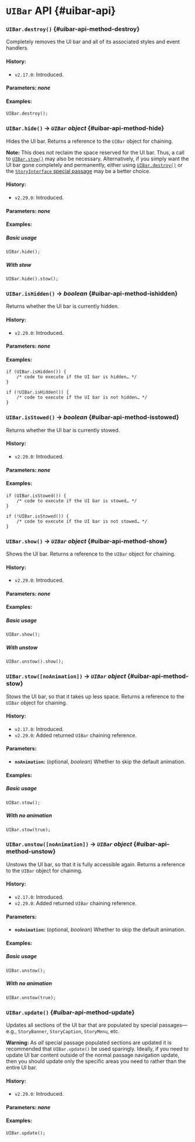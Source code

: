 <!-- ***********************************************************************************************
	UIBar API
************************************************************************************************ -->
# `UIBar` API {#uibar-api}

<!-- *********************************************************************** -->

### `UIBar.destroy()` {#uibar-api-method-destroy}

Completely removes the UI bar and all of its associated styles and event handlers.

#### History:

* `v2.17.0`: Introduced.

#### Parameters: *none*

#### Examples:

```
UIBar.destroy();
```

<!-- *********************************************************************** -->

### `UIBar.hide()` → *`UIBar` object* {#uibar-api-method-hide}

Hides the UI bar.  Returns a reference to the `UIBar` object for chaining.

<p role="note"><b>Note:</b>
This does not reclaim the space reserved for the UI bar.  Thus, a call to <a href="#uibar-api-method-stow"><code>UIBar.stow()</code></a> may also be necessary.  Alternatively, if you simply want the UI bar gone completely and permanently, either using <a href="#uibar-api-method-destroy"><code>UIBar.destroy()</code></a> or the <a href="#special-passage-storyinterface"><code>StoryInterface</code> special passage</a> may be a better choice.
</p>

#### History:

* `v2.29.0`: Introduced.

#### Parameters: *none*

#### Examples:

##### Basic usage

```
UIBar.hide();
```

##### With stow

```
UIBar.hide().stow();
```

<!-- *********************************************************************** -->

### `UIBar.isHidden()` → *boolean* {#uibar-api-method-ishidden}

Returns whether the UI bar is currently hidden.

#### History:

* `v2.29.0`: Introduced.

#### Parameters: *none*

#### Examples:

```
if (UIBar.isHidden()) {
	/* code to execute if the UI bar is hidden… */
}

if (!UIBar.isHidden()) {
	/* code to execute if the UI bar is not hidden… */
}
```

<!-- *********************************************************************** -->

### `UIBar.isStowed()` → *boolean* {#uibar-api-method-isstowed}

Returns whether the UI bar is currently stowed.

#### History:

* `v2.29.0`: Introduced.

#### Parameters: *none*

#### Examples:

```
if (UIBar.isStowed()) {
	/* code to execute if the UI bar is stowed… */
}

if (!UIBar.isStowed()) {
	/* code to execute if the UI bar is not stowed… */
}
```

<!-- *********************************************************************** -->

### `UIBar.show()` → *`UIBar` object* {#uibar-api-method-show}

Shows the UI bar.  Returns a reference to the `UIBar` object for chaining.

#### History:

* `v2.29.0`: Introduced.

#### Parameters: *none*

#### Examples:

##### Basic usage

```
UIBar.show();
```

##### With unstow

```
UIBar.unstow().show();
```

<!-- *********************************************************************** -->

### `UIBar.stow([noAnimation])` → *`UIBar` object* {#uibar-api-method-stow}

Stows the UI bar, so that it takes up less space.  Returns a reference to the `UIBar` object for chaining.

#### History:

* `v2.17.0`: Introduced.
* `v2.29.0`: Added returned `UIBar` chaining reference.

#### Parameters:

* **`noAnimation`:** (optional, *boolean*) Whether to skip the default animation.

#### Examples:

##### Basic usage

```
UIBar.stow();
```

##### With no animation

```
UIBar.stow(true);
```

<!-- *********************************************************************** -->

### `UIBar.unstow([noAnimation])` → *`UIBar` object* {#uibar-api-method-unstow}

Unstows the UI bar, so that it is fully accessible again.  Returns a reference to the `UIBar` object for chaining.

#### History:

* `v2.17.0`: Introduced.
* `v2.29.0`: Added returned `UIBar` chaining reference.

#### Parameters:

* **`noAnimation`:** (optional, *boolean*) Whether to skip the default animation.

#### Examples:

##### Basic usage

```
UIBar.unstow();
```

##### With no animation

```
UIBar.unstow(true);
```

<!-- *********************************************************************** -->

### `UIBar.update()` {#uibar-api-method-update}

Updates all sections of the UI bar that are populated by special passages—e.g., `StoryBanner`, `StoryCaption`, `StoryMenu`, etc.

<p role="note" class="warning"><b>Warning:</b>
As <em>all</em> special passage populated sections are updated it is recommended that <code>UIBar.update()</code> be used sparingly.  Ideally, if you need to update UI bar content outside of the normal passage navigation update, then you should update only the specific areas you need to rather than the entire UI bar.
</p>

#### History:

* `v2.29.0`: Introduced.

#### Parameters: *none*

#### Examples:

```
UIBar.update();
```
